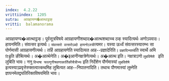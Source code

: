 ```yaml
---
index:  4.2.22
vrittiindex:  1205
sutra:  आग्रहायण्य�आत्थाट्ठक्
vritti:  balamanorama 
---
```


आग्रहायण्य�आत्थाट्ठक्। पूर्वसूत्रविषये आग्रहायणीशब्दाद�आत्थशब्दाच्च ठक् स्यादित्यर्थः अणोऽपवादः। हायनमिति। संवत्सर इत्यर्थः। `संवत्सरो वत्सरोऽब्दो हायनोऽस्त्री`त्यमर। यस्या ऊर्ध्वं संवत्सरस्यारम्भः सा पोर्णमासी आग्रहायणीत्यर्थः। तर्हि आग्रहायणेति स्यादित्यत आह--प्रज्ञादेरिति। `प्रज्ञादिभ्यश्चे`ति स्वार्थे अमि `टिड्ढे`ति ङीबित्यर्थः। अ�आत्थेनेति। अ�इआनीनक्षत्रेणेत्यर्थः। अ�आत्थ इति। नक्षत्राऽणो `लुबविषेशे ` इति लुबिति भावः। ननु `विभाषा फाल्गुनीश्रवणाकार्तिकीचैत्रीभ्यः` इति निर्देशेन पौर्णमास्यां `लुबविशेषे` इत्यस्याऽप्रवृत्तेरुक्तत्वात्कथमिह लुबित्यत आह--निपातनादिति। तथाच पौणमास्यां लुब्नेति ज्ञापनमेतद्व्यतिरिक्तविषयमिति भावः।


